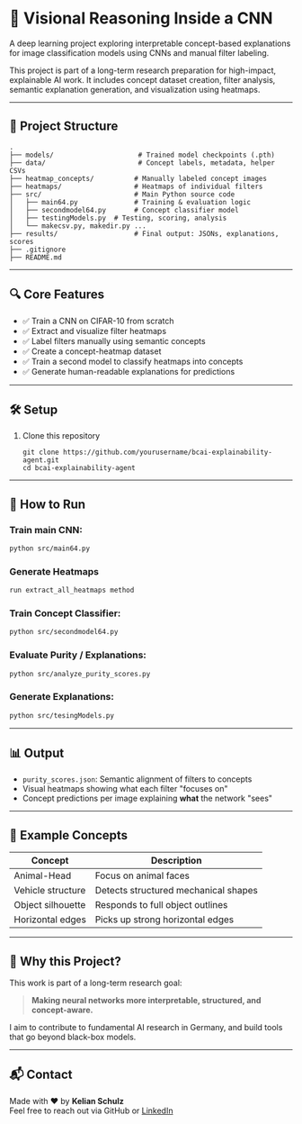 # 🧠 Visional Reasoning Inside a CNN
A deep learning project exploring interpretable concept-based explanations for image classification models using CNNs and manual filter labeling.

This project is part of a long-term research preparation for high-impact, explainable AI work. It includes concept dataset creation, filter analysis, semantic explanation generation, and visualization using heatmaps.

---

## 📁 Project Structure

```
.
├── models/                     # Trained model checkpoints (.pth)
├── data/                       # Concept labels, metadata, helper CSVs
├── heatmap_concepts/          # Manually labeled concept images
├── heatmaps/                  # Heatmaps of individual filters
├── src/                       # Main Python source code
│   ├── main64.py              # Training & evaluation logic
│   ├── secondmodel64.py       # Concept classifier model
│   ├── testingModels.py  # Testing, scoring, analysis
│   └── makecsv.py, makedir.py ...
├── results/                   # Final output: JSONs, explanations, scores
├── .gitignore
├── README.md
```

---

## 🔍 Core Features

- ✅ Train a CNN on CIFAR-10 from scratch
- ✅ Extract and visualize filter heatmaps
- ✅ Label filters manually using semantic concepts
- ✅ Create a concept-heatmap dataset
- ✅ Train a second model to classify heatmaps into concepts
- ✅ Generate human-readable explanations for predictions

---

## 🛠️ Setup

1. Clone this repository  
   ```
   git clone https://github.com/yourusername/bcai-explainability-agent.git
   cd bcai-explainability-agent
   ```

---

## 🚀 How to Run

### Train main CNN:
```bash
python src/main64.py
```

### Generate Heatmaps
```bash
run extract_all_heatmaps method
```
### Train Concept Classifier:
```bash
python src/secondmodel64.py
```

### Evaluate Purity / Explanations:
```bash
python src/analyze_purity_scores.py
```
### Generate Explanations:
```bash
python src/tesingModels.py
```
---

## 📊 Output

- `purity_scores.json`: Semantic alignment of filters to concepts  
- Visual heatmaps showing what each filter "focuses on"  
- Concept predictions per image explaining **what** the network "sees"

---

## 🧪 Example Concepts

| Concept           | Description                            |
|-------------------|----------------------------------------|
| Animal-Head       | Focus on animal faces                  |
| Vehicle structure | Detects structured mechanical shapes   |
| Object silhouette | Responds to full object outlines       |
| Horizontal edges  | Picks up strong horizontal edges       |

---

## 🧠 Why this Project?

This work is part of a long-term research goal:  
> **Making neural networks more interpretable, structured, and concept-aware.**

I aim to contribute to fundamental AI research in Germany, and build tools that go beyond black-box models.

---

## 📬 Contact

Made with ❤️ by **Kelian Schulz**  
Feel free to reach out via GitHub or [LinkedIn](https://www.linkedin.com/in/kelian-schulz-956836335/)



